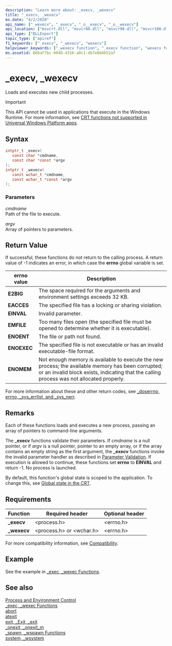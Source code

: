 ```yaml
---
description: "Learn more about: _execv, _wexecv"
title: "_execv, _wexecv"
ms.date: "4/2/2020"
api_name: ["_wexecv", "_execv", "_o__execv", "_o__wexecv"]
api_location: ["msvcrt.dll", "msvcr80.dll", "msvcr90.dll", "msvcr100.dll", "msvcr100_clr0400.dll", "msvcr110.dll", "msvcr110_clr0400.dll", "msvcr120.dll", "msvcr120_clr0400.dll", "ucrtbase.dll", "api-ms-win-crt-process-l1-1-0.dll", "api-ms-win-crt-private-l1-1-0.dll"]
api_type: ["DLLExport"]
topic_type: ["apiref"]
f1_keywords: ["_execv", "_wexecv", "wexecv"]
helpviewer_keywords: ["_wexecv function", "_execv function", "wexecv function", "execv function"]
ms.assetid: 8dbaf7bc-9040-4316-a0c1-db7e866b52af
---
```

# _execv, _wexecv

Loads and executes new child processes.

> [!IMPORTANT]
> This API cannot be used in applications that execute in the Windows Runtime. For more information, see [CRT functions not supported in Universal Windows Platform apps](../../cppcx/crt-functions-not-supported-in-universal-windows-platform-apps.md).

## Syntax

```C
intptr_t _execv(
   const char *cmdname,
   const char *const *argv
);
intptr_t _wexecv(
   const wchar_t *cmdname,
   const wchar_t *const *argv
);
```

### Parameters

*cmdname*<br/>
Path of the file to execute.

*argv*<br/>
Array of pointers to parameters.

## Return Value

If successful, these functions do not return to the calling process. A return value of -1 indicates an error, in which case the **errno** global variable is set.

|**errno** value|Description|
|-------------------|-----------------|
|**E2BIG**|The space required for the arguments and environment settings exceeds 32 KB.|
|**EACCES**|The specified file has a locking or sharing violation.|
|**EINVAL**|Invalid parameter.|
|**EMFILE**|Too many files open (the specified file must be opened to determine whether it is executable).|
|**ENOENT**|The file or path not found.|
|**ENOEXEC**|The specified file is not executable or has an invalid executable-file format.|
|**ENOMEM**|Not enough memory is available to execute the new process; the available memory has been corrupted; or an invalid block exists, indicating that the calling process was not allocated properly.|

For more information about these and other return codes, see [_doserrno, errno, _sys_errlist, and _sys_nerr](../../c-runtime-library/errno-doserrno-sys-errlist-and-sys-nerr.md).

## Remarks

Each of these functions loads and executes a new process, passing an array of pointers to command-line arguments.

The **_execv** functions validate their parameters. If *cmdname* is a null pointer, or if *argv* is a null pointer, pointer to an empty array, or if the array contains an empty string as the first argument, the **_execv** functions invoke the invalid parameter handler as described in [Parameter Validation](../../c-runtime-library/parameter-validation.md). If execution is allowed to continue, these functions set **errno** to **EINVAL** and return -1. No process is launched.

By default, this function's global state is scoped to the application. To change this, see [Global state in the CRT](../global-state.md).

## Requirements

|Function|Required header|Optional header|
|--------------|---------------------|---------------------|
|**_execv**|\<process.h>|\<errno.h>|
|**_wexecv**|\<process.h> or \<wchar.h>|\<errno.h>|

For more compatibility information, see [Compatibility](../../c-runtime-library/compatibility.md).

## Example

See the example in [_exec, _wexec Functions](../../c-runtime-library/exec-wexec-functions.md).

## See also

[Process and Environment Control](../../c-runtime-library/process-and-environment-control.md)<br/>
[_exec, _wexec Functions](../../c-runtime-library/exec-wexec-functions.md)<br/>
[abort](abort.md)<br/>
[atexit](atexit.md)<br/>
[exit, _Exit, _exit](exit-exit-exit.md)<br/>
[_onexit, _onexit_m](onexit-onexit-m.md)<br/>
[_spawn, _wspawn Functions](../../c-runtime-library/spawn-wspawn-functions.md)<br/>
[system, _wsystem](system-wsystem.md)<br/>
